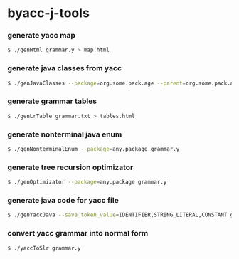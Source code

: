 
byacc-j-tools
=============

### generate yacc map

```bash
$ ./genHtml grammar.y > map.html
```

### generate java classes from yacc

```bash
$ ./genJavaClasses --package=org.some.pack.age --parent=org.some.pack.age.ParentClass --directory=test --tokens=IDENTIFIER,CONSTANT,STRING_LITERAL grammar.y
```

### generate grammar tables

```bash
$ ./genLrTable grammar.txt > tables.html
```

### generate nonterminal java enum

```bash
$ ./genNonterminalEnum --package=any.package grammar.y
```

### generate tree recursion optimizator

```bash
$ ./genOptimizator --package=any.package grammar.y
```

### generate java code for yacc file 

```bash
$ ./genYaccJava --save_token_value=IDENTIFIER,STRING_LITERAL,CONSTANT grammar.y > example.y
```

### convert yacc grammar into normal form

```bash
$ ./yaccToSlr grammar.y
```
